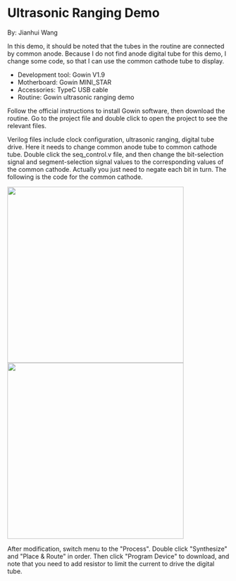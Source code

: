 # Ultrasonic Ranging Demo

By: Jianhui Wang

In this demo, it should be noted that the tubes in the routine are connected by
common anode. Because I do not find anode digital tube for this demo, I
change some code, so that I can use the common cathode tube to display.
 
* Development tool: Gowin V1.9
* Motherboard: Gowin MINI_STAR
* Accessories: TypeC USB cable
* Routine: Gowin ultrasonic ranging demo

Follow the official instructions to install Gowin software, then download the
routine. Go to the project file and double click to open the project to see the
relevant files.

Verilog files include clock configuration, ultrasonic ranging, digital tube drive.
Here it needs to change common anode tube to common cathode tube.
Double click the seq_control.v file, and then change the bit-selection signal
and segment-selection signal values to the corresponding values of the
common cathode. Actually you just need to negate each bit in turn. The
following is the code for the common cathode.

<img src="/projects/University Projects/Ongoing/Ultrasonic Ranging Demo/pic/Ultrasonic pic (1).png" width= "400">

<img src="/projects/University Projects/Ongoing/Ultrasonic Ranging Demo/pic/Ultrasonic pic (2).png" width= "400">

After modification, switch menu to the "Process". Double click "Synthesize"
 and "Place & Route" in order.
 Then click "Program Device" to download, and note that you need to add
 resistor to limit the current to drive the digital tube.
